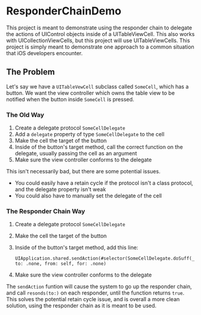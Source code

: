 # ResponderChainDemo

This project is meant to demonstrate using the responder chain to delegate the actions of UIControl objects inside of a UITableViewCell. This also works with UICollectionViewCells, but this project will use UITableViewCells. This project is simply meant to demonstrate one approach to a common situation that iOS developers encounter.

## The Problem

Let's say we have a `UITableVewCell` subclass called `SomeCell`, which has a button. We want the view controller which owns the table view to be notified when the button inside `SomeCell` is pressed.

### The Old Way

1. Create a delegate protocol `SomeCellDelegate`
2. Add a `delegate` property of type `SomeCellDelegate` to the cell
3. Make the cell the target of the button
4. Inside of the button's target method, call the correct function on the delegate, usually passing the cell as an argument
5. Make sure the view controller conforms to the delegate

This isn't necessarily bad, but there are some potential issues. 
* You could easily have a retain cycle if the protocol isn't a class protocol, and the delegate property isn't weak
* You could also have to manually set the delegate of the cell

### The Responder Chain Way

1. Create a delegate protocol `SomeCellDelegate`
2. Make the cell the target of the button
3. Inside of the button's target method, add this line:

       UIApplication.shared.sendAction(#selector(SomeCellDelegate.doSuff(_:)), to: .none, from: self, for: .none)
    
4. Make sure the view controller conforms to the delegate
    
The `sendAction` funtion will cause the system to go up the responder chain, and call `resonds(to:)` on each responder, until the function returns `true`. This solves the potential retain cycle issue, and is overall a more clean solution, using the responder chain as it is meant to be used.
    
 
